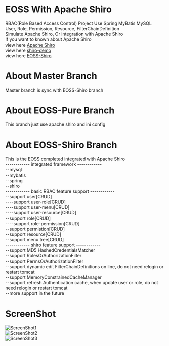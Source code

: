 # EOSS With Apache Shiro
RBAC(Role Based Access Control) Project Use Spring MyBatis MySQL  
User, Role, Permission, Resource, FilterChainDefinition  
Simulate Apache Shiro, Or integration with Apache Shiro  
If you want to known about Apache Shiro  
view here [Apache Shiro](http://shiro.apache.org/index.html "Apache Shiro")  
view here [shiro-demo](https://github.com/jelly-liu/shiro-demo "shiro-demo")  
view here [EOSS-Shiro](https://github.com/jelly-liu/EOSS "EOSS-Shiro")

# About Master Branch
Master branch is sync with EOSS-Shiro branch

# About EOSS-Pure Branch
This branch just use apache shiro and ini config

# About EOSS-Shiro Branch
This is the EOSS completed integrated with Apache Shiro  
------------ integrated framework ------------  
--mysql  
--mybatis  
--spring  
--shiro  
------------ basic RBAC feature support ------------  
--support user[CRUD]  
----support user-role[CRUD]  
----support user-menu[CRUD]  
----support user-resource[CRUD]  
--support role[CRUD]  
----support role-permission[CRUD]  
--support permistion[CRUD]  
--support resource[CRUD]  
--support menu tree[CRUD]  
------------ shiro feature support ------------  
--support MD5 HashedCredentialsMatcher  
--support RolesOrAuthorizationFilter  
--support PermsOrAuthorizationFilter  
--support dynamic edit FilterChainDefinitions on line, do not need relogin or restart tomcat  
--support MemoryConstrainedCacheManager  
--support refresh Authentication cache, when update user or role, do not need relogin or restart tomcat  
--more support in the future  

# ScreenShot  
![ScreenShot1](https://github.com/jelly-liu/EOSS/blob/master/ScreenShot1.png "ScreenShot1")  
![ScreenShot2](https://github.com/jelly-liu/EOSS/blob/master/ScreenShot2.png "ScreenShot2")  
![ScreenShot3](https://github.com/jelly-liu/EOSS/blob/master/ScreenShot3.png "ScreenShot3")  
